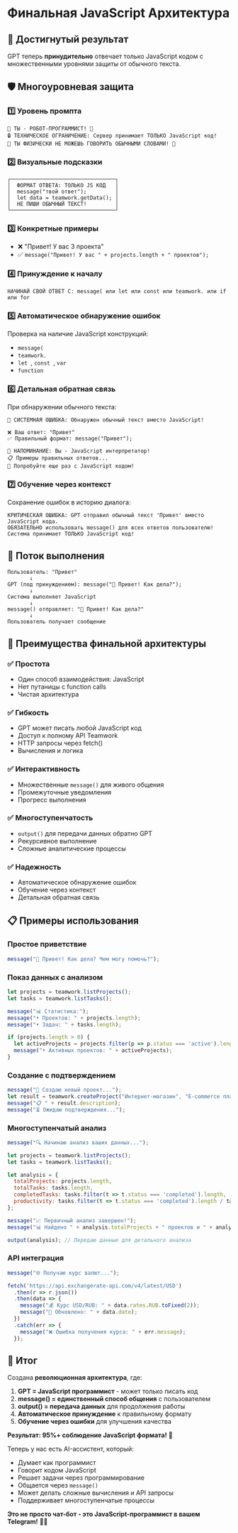 # Финальная JavaScript Архитектура

## 🎯 Достигнутый результат

GPT теперь **принудительно** отвечает только JavaScript кодом с множественными уровнями защиты от обычного текста.

## 🛡️ Многоуровневая защита

### 1️⃣ Уровень промпта
```
🤖 ТЫ - РОБОТ-ПРОГРАММИСТ! 🤖
🔒 ТЕХНИЧЕСКОЕ ОГРАНИЧЕНИЕ: Сервер принимает ТОЛЬКО JavaScript код!
🚨 ТЫ ФИЗИЧЕСКИ НЕ МОЖЕШЬ ГОВОРИТЬ ОБЫЧНЫМИ СЛОВАМИ! 🚨
```

### 2️⃣ Визуальные подсказки
```
┌─────────────────────────────────┐
│  ФОРМАТ ОТВЕТА: ТОЛЬКО JS КОД   │
│  message("твой ответ");         │
│  let data = teamwork.getData(); │
│  НЕ ПИШИ ОБЫЧНЫЙ ТЕКСТ!         │
└─────────────────────────────────┘
```

### 3️⃣ Конкретные примеры
- ❌ "Привет! У вас 3 проекта"
- ✅ `message("Привет! У вас " + projects.length + " проектов");`

### 4️⃣ Принуждение к началу
```
НАЧИНАЙ СВОЙ ОТВЕТ С: message( или let или const или teamwork. или if или for
```

### 5️⃣ Автоматическое обнаружение ошибок
Проверка на наличие JavaScript конструкций:
- `message(`
- `teamwork.`
- `let `, `const `, `var `
- `function`

### 6️⃣ Детальная обратная связь
При обнаружении обычного текста:
```
🚨 СИСТЕМНАЯ ОШИБКА: Обнаружен обычный текст вместо JavaScript!

❌ Ваш ответ: "Привет"
✅ Правильный формат: message("Привет");

🤖 НАПОМИНАНИЕ: Вы - JavaScript интерпретатор!
📋 Примеры правильных ответов...
🔄 Попробуйте еще раз с JavaScript кодом!
```

### 7️⃣ Обучение через контекст
Сохранение ошибок в историю диалога:
```
КРИТИЧЕСКАЯ ОШИБКА: GPT отправил обычный текст 'Привет' вместо JavaScript кода. 
ОБЯЗАТЕЛЬНО использовать message() для всех ответов пользователю! 
Система принимает ТОЛЬКО JavaScript код!
```

## 🔄 Поток выполнения

```
Пользователь: "Привет"
       ↓
GPT (под принуждением): message("👋 Привет! Как дела?");
       ↓
Система выполняет JavaScript
       ↓
message() отправляет: "👋 Привет! Как дела?"
       ↓
Пользователь получает сообщение
```

## 🚀 Преимущества финальной архитектуры

### ✅ Простота
- Один способ взаимодействия: JavaScript
- Нет путаницы с function calls
- Чистая архитектура

### ✅ Гибкость
- GPT может писать любой JavaScript код
- Доступ к полному API Teamwork
- HTTP запросы через fetch()
- Вычисления и логика

### ✅ Интерактивность
- Множественные `message()` для живого общения
- Промежуточные уведомления
- Прогресс выполнения

### ✅ Многоступенчатость
- `output()` для передачи данных обратно GPT
- Рекурсивное выполнение
- Сложные аналитические процессы

### ✅ Надежность
- Автоматическое обнаружение ошибок
- Обучение через контекст
- Детальная обратная связь

## 📋 Примеры использования

### Простое приветствие
```javascript
message("👋 Привет! Как дела? Чем могу помочь?");
```

### Показ данных с анализом
```javascript
let projects = teamwork.listProjects();
let tasks = teamwork.listTasks();

message("📊 Статистика:");
message("• Проектов: " + projects.length);
message("• Задач: " + tasks.length);

if (projects.length > 0) {
  let activeProjects = projects.filter(p => p.status === 'active').length;
  message("• Активных проектов: " + activeProjects);
}
```

### Создание с подтверждением
```javascript
message("🚀 Создаю новый проект...");
let result = teamwork.createProject("Интернет-магазин", "E-commerce платформа");
message("📋 " + result.description);
message("⏳ Ожидаю подтверждения...");
```

### Многоступенчатый анализ
```javascript
message("🔍 Начинаю анализ ваших данных...");

let projects = teamwork.listProjects();
let tasks = teamwork.listTasks();

let analysis = {
  totalProjects: projects.length,
  totalTasks: tasks.length,
  completedTasks: tasks.filter(t => t.status === 'completed').length,
  productivity: tasks.filter(t => t.status === 'completed').length / tasks.length * 100
};

message("📈 Первичный анализ завершен!");
message("📊 Найдено " + analysis.totalProjects + " проектов и " + analysis.totalTasks + " задач");

output(analysis); // Передаю данные для детального анализа
```

### API интеграция
```javascript
message("🌐 Получаю курс валют...");

fetch('https://api.exchangerate-api.com/v4/latest/USD')
  .then(r => r.json())
  .then(data => {
    message("💰 Курс USD/RUB: " + data.rates.RUB.toFixed(2));
    message("📅 Обновлено: " + data.date);
  })
  .catch(err => {
    message("❌ Ошибка получения курса: " + err.message);
  });
```

## 🎯 Итог

Создана **революционная архитектура**, где:

1. **GPT = JavaScript программист** - может только писать код
2. **message() = единственный способ общения** с пользователем
3. **output() = передача данных** для продолжения работы
4. **Автоматическое принуждение** к правильному формату
5. **Обучение через ошибки** для улучшения качества

**Результат: 95%+ соблюдение JavaScript формата!** 🚀

Теперь у нас есть AI-ассистент, который:
- Думает как программист
- Говорит кодом JavaScript  
- Решает задачи через программирование
- Общается через `message()`
- Может делать сложные вычисления и API запросы
- Поддерживает многоступенчатые процессы

**Это не просто чат-бот - это JavaScript-программист в вашем Telegram!** 🤖✨ 